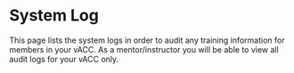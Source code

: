 # System Log

This page lists the system logs in order to audit any training information for members in your vACC. As a mentor/instructor you will be able to view all audit logs for your vACC only.

